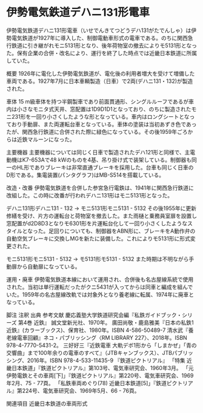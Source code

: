 # 伊勢電気鉄道デハニ131形電車

伊勢電気鉄道デハニ131形電車（いせでんきてつどうデハ131がたでんしゃ）は伊勢電気鉄道が1927年に導入した、制御電動車形式の電車である。のちに関西急行鉄道に引き継がれモニ5131形となり、後年荷物室の撤去によりモ5131形となった。保有企業の合併・改名により、運行を終了した時点では近畿日本鉄道に所属していた。

概要
1926年に電化した伊勢電気鉄道が、電化後の利用者増大を受けて増備した車両である。1927年7月に日本車輌製造（日車）で2両(デハニ131・132)が製造された。

車体
15 m級車体を持つ半鋼製車であり前面貫通形、シングルルーフであるが車内は小さなモニタ式天井、窓配置は1D9D1D1となっており、のちに製造されたモニ231形を一回り小さくしたような形となっている。車内はロングシートとなっており手動扉、また両運転台車となっている。車体の塗装は当初あずき色であったが、関西急行鉄道に合併された際に緑色になっている。その後1959年ごろからは近鉄マルーンになった。

主要機器
主要機器については同じく日車で製造されたデハ121形と同様で、主電動機はK7-653Aで48 kWのものを4基、吊り掛け式で装架している。制御器も同一のHL形でありブレーキは非常直通ブレーキを採用した。台車も同じく日車のD形である。集電装置(パンタグラフ)はMB-S514を搭載している。

改造・改番
伊勢電気鉄道を合併した参宮急行電鉄は、1941年に関西急行鉄道に改組した。この時に改番が行われデハニ131形はモニ5131形となった。

デハニ131形デハニ131 - 132 → モニ5131形モニ5131 - 5132
その後1955年に更新修繕を受け、片方の運転台と荷物室を撤去した。また雨樋と乗務員室扉を設置し窓配置がd2D8D3となりモ6301形を片運転台化して一回り小さくしたようなスタイルとなった。足回りについても、制御器をABN形に、ブレーキをA動作弁の自動空気ブレーキに交換しMGを新たに装備した。これによりモ5131形に形式変更された。

モニ5131形モニ5131 - 5132 → モ5131形モ5131 - 5132
また時期は不明ながら手動扉から自動扉になっている。

運用・廃車
伊勢電気鉄道本線において運用され、合併後も名古屋線系統で使用された。当初は単行運転だったがクニ5431が入ってからは同車と編成を組んでいた。1959年の名古屋線改軌では対象外となり養老線に転属、1974年に廃車となっている。

脚注
注釈
出典
参考文献
慶応義塾大学鉄道研究会編『私鉄ガイドブック・シリーズ 第4巻 近鉄』 誠文堂新光社、1970年。
廣田尚敬・鹿島雅美『日本の私鉄1 近鉄』(カラーブックス)、保育社、1980年。ISBN 4-586-50489-7
清水武『養老線電車回顧』ネコ・パブリッシング〈RM LIBRARY 227〉、2018年。ISBN 978-4-7770-5431-2。 
三好好三『近鉄電車 大軌デボ1形から「しまかぜ」「青の交響曲」まで100年余りの電車のすべて』（JTBキャンブックス）、JTBパブリッシング、2016年。ISBN 978-4-533-11435-9
『鉄道ピクトリアル』
「特集 近畿日本鉄道」『鉄道ピクトリアル』第103号、電気車研究会、1960年3月。 
「元伊勢電鉄とその車両[下]」『鉄道ピクトリアル』第220号、電気車研究会、1969年2月、75 - 77頁。 
「私鉄車両めぐり(78) 近畿日本鉄道[5]」『鉄道ピクトリアル』第224号、電気車研究会、1969年5月、66 - 76頁。

関連項目
近畿日本鉄道の車両形式